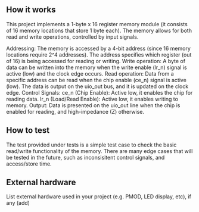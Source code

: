## How it works

This project implements a 1-byte x 16 register memory module (it consists of 16 memory locations that store 1 byte each). The memory allows for both read and write operations, controlled by input signals.

Addressing: The memory is accessed by a 4-bit address (since 16 memory locations require 2^4 addresses). The address specifies which register (out of 16) is being accessed for reading or writing.
Write operation: A byte of data can be written into the memory when the write enable (lr_n) signal is active (low) and the clock edge occurs.
Read operation: Data from a specific address can be read when the chip enable (ce_n) signal is active (low). The data is output on the uio_out bus, and it is updated on the clock edge.
Control Signals:
  ce_n (Chip Enable): Active low, it enables the chip for reading data.
  lr_n (Load/Read Enable): Active low, it enables writing to memory.
Output: Data is presented on the uio_out line when the chip is enabled for reading, and high-impedance (Z) otherwise.

## How to test

The test provided under tests is a simple test case to check the basic read/write functionality of the memory. 
There are many edge cases that will be tested in the future, such as inconsisitent control signals, and access/store time. 

## External hardware

List external hardware used in your project (e.g. PMOD, LED display, etc), if any (add)
